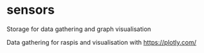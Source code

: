 # sensors
Storage for data gathering and graph visualisation


Data gathering for raspis and visualisation with https://plotly.com/
